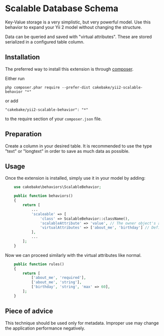 Scalable Database Schema
========================
Key-Value storage is a very simplistic, but very powerful model.
Use this behavior to expand your Yii 2 model without changing the structure.

Data can be queried and saved with "virtual attributes".
These are stored serialized in a configured table column.

Installation
------------

The preferred way to install this extension is through [composer](http://getcomposer.org/download/).

Either run

```
php composer.phar require --prefer-dist cakebake/yii2-scalable-behavior "*"
```

or add

```
"cakebake/yii2-scalable-behavior": "*"
```

to the require section of your `composer.json` file.

Preparation
-----

Create a column in your desired table. It is recommended to use the type "text" or "longtext"
in order to save as much data as possible.

Usage
-----

Once the extension is installed, simply use it in your model by adding:

```php
    use cakebake\behaviors\ScalableBehavior;

    public function behaviors()
    {
        return [
            ...
            'scaleable' => [
                'class' => ScalableBehavior::className(),
                'scalableAttribute' => 'value', // The owner object's attribute / the column of the corresponding table, which are used as storage for the virtual attributes
                'virtualAttributes' => ['about_me', 'birthday'] // Definition of virtual attributes that are added to the owner object
            ],
            ...
        ];
    }
```

Now we can proceed similarly with the virtual attributes like normal.

```php
    public function rules()
    {
        return [
            ['about_me', 'required'],
            ['about_me', 'string'],
            ['birthday', 'string', 'max' => 60],
        ];
    }
```

Piece of advice
-----

This technique should be used only for metadata.
Improper use may change the application performance negatively.